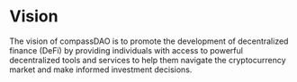 # Vision

The vision of compassDAO is to promote the development of decentralized finance (DeFi) by providing individuals with access to powerful decentralized tools and services to help them navigate the cryptocurrency market and make informed investment decisions.
